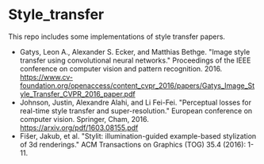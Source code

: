 # Style_transfer
This repo includes some implementations of style transfer papers.
- Gatys, Leon A., Alexander S. Ecker, and Matthias Bethge. "Image style transfer using convolutional neural networks." Proceedings of the IEEE conference on computer vision and pattern recognition. 2016. https://www.cv-foundation.org/openaccess/content_cvpr_2016/papers/Gatys_Image_Style_Transfer_CVPR_2016_paper.pdf
- Johnson, Justin, Alexandre Alahi, and Li Fei-Fei. "Perceptual losses for real-time style transfer and super-resolution." European conference on computer vision. Springer, Cham, 2016. https://arxiv.org/pdf/1603.08155.pdf
- Fišer, Jakub, et al. "Stylit: illumination-guided example-based stylization of 3d renderings." ACM Transactions on Graphics (TOG) 35.4 (2016): 1-11. 
